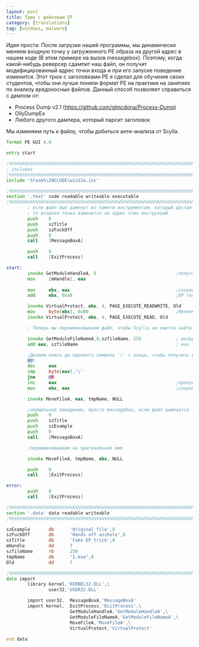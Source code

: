 ```yaml
---
layout: post
title: Трюк с фейковым EP
category: [translations]
tag: [windows, malware]
---
```


Идея проста: После загрузки нашей программы, мы динамически меняем входную точку у загруженного PE образа на другой адрес в нашем коде (В этом примере на вызов messagebox). Поэтому, когда какой-нибудь реверсер сдампит наш файл, он получит модифицированный адрес точки входа и при его запуске поведение изменится. Этот трюк с заголовками PE я сделал для обучения своих студентов, чтобы они лучше поняли формат PE на практике на занятиях по анализу вредоносных файлов. Данный способ позволяет справиться с дампом от: 

- Process Dump v2.1 (https://github.com/glmcdona/Process-Dump)
- OllyDumpEx
- Любого другого дампера, который парсит заголовок

Мы изменяем путь к файлу, чтобы добиться анти-анализа от Scylla.

```asm
format PE GUI 4.0

entry start

;%%%%%%%%%%%%%%%%%%%%%%%%%%%%%%%%%%%%%%%%%%%%%%%%%%%%%%%%%%%%%%%%%%%%%%%%%%%%%%%%%%%%%%%%%
; includes
;%%%%%%%%%%%%%%%%%%%%%%%%%%%%%%%%%%%%%%%%%%%%%%%%%%%%%%%%%%%%%%%%%%%%%%%%%%%%%%%%%%%%%%%%%
include '%fasm%\INCLUDE\win32a.inc'

;%%%%%%%%%%%%%%%%%%%%%%%%%%%%%%%%%%%%%%%%%%%%%%%%%%%%%%%%%%%%%%%%%%%%%%%%%%%%%%%%%%%%%%%%%
section '.text' code readable writeable executable
;%%%%%%%%%%%%%%%%%%%%%%%%%%%%%%%%%%%%%%%%%%%%%%%%%%%%%%%%%%%%%%%%%%%%%%%%%%%%%%%%%%%%%%%%%
        ; если файл был дампнут из памяти инструментом, который достает загруженный образ,
        ; то входная точка изменится на адрес этих инструкций
        push    0
        push    szTitle
        push    szFuckOff
        push    0
        call    [MessageBoxA]

        push    0
        call    [ExitProcess]

start:
        invoke GetModuleHandleA, 0                              ;получаем imageBase
        mov     [mHandle], eax
        
        mov     ebx, eax                                        ;сохраняем в ebx
        add     ebx, 0xa8                                       ;EP (входная точка)

        invoke VirtualProtect, ebx, 4, PAGE_EXECUTE_READWRITE, Old
        mov     byte[ebx], 0x00                                 ;Меняем EP на адрес кода с messagebox
        invoke VirtualProtect, ebx, 4, PAGE_EXECUTE_READ, Old

        ; Теперь мы переименовываем файл, чтобы Scylla не смогла найти его на диске (MoveFileA)

        invoke GetModuleFileNameA,0,szfileName, 255             ; возвращаем длину в eax
        add eax, szfileName                                     ; eax теперь в конце имени PE файла

        ;Делаем поиск до перового символа '\' с конца, чтобы получить имя файла
        @@:
        dec     eax
        cmp     byte[eax],'\'             
        jne     @B
        inc     eax                                             ;пропускаем слеши 
        mov     ebx, eax                                        ;сохраняем, чтобы переименовать файл снова

        invoke MoveFileA, eax, tmpName, NULL

        ;нормальное поведение, просто messagebox, если файл дампается тут, то наша ловушка активируется
        push    0
        push    szTitle
        push    szExample
        push    0
        call    [MessageBoxA]

        ;переименовываем на оригинальное имя

        invoke MoveFileA, tmpName, ebx, NULL

        push    0
        call    [ExitProcess]

error:
        push    0
        call    [ExitProcess]

;%%%%%%%%%%%%%%%%%%%%%%%%%%%%%%%%%%%%%%%%%%%%%%%%%%%%%%%%%%%%%%%%%%%%%%%%%%%%%%%%%%%%%%%%
section '.data' data readable writeable
;%%%%%%%%%%%%%%%%%%%%%%%%%%%%%%%%%%%%%%%%%%%%%%%%%%%%%%%%%%%%%%%%%%%%%%%%%%%%%%%%%%%%%%%%

szExample       db      'Original file',0
szFuckOff       db      'Hands off asshole',0
szTitle         db      'Fake EP trick',0
mHandle         dd      ?
szfileName      rb      250
tmpName         db      "1.exe",0
Old             dd      ?

;%%%%%%%%%%%%%%%%%%%%%%%%%%%%%%%%%%%%%%%%%%%%%%%%%%%%%%%%%%%%%%%%%%%%%%%%%%%%%%%%%%%%%%%%
data import
        library kernel,'KERNEL32.DLL',\
                user32,'USER32.DLL'

        import user32,  MessageBoxA,'MessageBoxA'
        import kernel,  ExitProcess,'ExitProcess',\
                        GetModuleHandleA,'GetModuleHandleA',\
                        GetModuleFileNameA,'GetModuleFileNameA',\
                        MoveFileA,'MoveFileA',\
                        VirtualProtect,'VirtualProtect'
 
end data
```